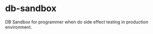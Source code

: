db-sandbox
==========

DB Sandbox for programmer when do side effect testing in production environment.
